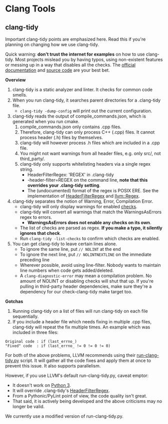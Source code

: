 # Clang Tools

## clang-tidy

Important clang-tidy points are emphasized here. Read this if you're planning on changing how we use clang-tidy.

Quick warning: **don't trust the internet for examples** on how to use clang-tidy. Most projects mislead you by having typos, using non-existent features or messing up in a way that disables all the checks. The [official documentation](https://clang.llvm.org/extra/clang-tidy/index.html) and [source code](https://clang.llvm.org/extra/doxygen/dir_83d3dc8f7afce718e8cda93164271fb8.html) are your best bet.

**Overview**

1. clang-tidy is a static analyzer and linter. It checks for common code smells.
2. When you run clang-tidy, it searches parent directories for a .clang-tidy file.
    - `clang-tidy -dump-config` will print out the current configuration.
3. clang-tidy reads the output of compile_commands.json, which is generated when you run cmake.
    1. compile_commands.json only contains .cpp files.
    2. Therefore, clang-tidy can only process C++ (.cpp) files. It cannot process header (.h) files by themselves.
    3. clang-tidy will however process .h files which are included in a .cpp file.
    4. You might not want warnings from all header files, e.g. only src/, not third_party/.
    5. clang-tidy only supports whitelisting headers via a single regex string.
        - HeaderFilterRegex: 'REGEX' in .clang-tidy
        - -header-filter=REGEX on the command line, **note that this overrides your .clang-tidy setting**.
        - The (undocumented) format of the regex is POSIX ERE. See the implementation of [HeaderFilterRegex](https://clang.llvm.org/extra/doxygen/ClangTidyDiagnosticConsumer_8cpp_source.html#l00533) and [llvm::Regex](http://llvm.org/doxygen/Regex_8h_source.html#l00040).
4. clang-tidy separates the notion of Warning, Error, Compilation Error.
    - clang-tidy will only display warnings for enabled [checks](https://clang.llvm.org/extra/clang-tidy/checks/list.html).
    - clang-tidy will convert all warnings that match the WarningsAsErrors regex to errors.
        - **WarningsAsErrors does not enable any checks on its own**.
    - The list of checks are parsed as regex. **If you make a typo, it silently ignores that check**.
    - Run `clang-tidy -list-checks` to confirm which checks are enabled.
5. You can get clang-tidy to leave certain lines alone.
    - To ignore the same line, put `// NOLINT` at the end
    - To ignore the next line, put `// NOLINTNEXTLINE` on the immediate preceding line
    - Wherever possible, avoid using line-filter. Nobody wants to maintain line numbers when code gets added/deleted.
    - A `clang-diagnostic-error` may mean a compilation problem. No amount of NOLINT or disabling checks will shut that up. If you're pulling in third-party header dependencies, make sure they're a dependency for our check-clang-tidy make target too.

**Gotchas**

1. Running clang-tidy on a list of files will run clang-tidy on each file sequentially.
2. If you include a header file which needs fixing in multiple .cpp files, clang-tidy will repeat the fix multiple times. An example which was included in three files:
```
Original code : if (last_errno_)
"Fixed" code  : if (last_errno_ != 0 != 0 != 0)
```

For both of the above problems, LLVM recommends using their [run-clang-tidy.py](https://github.com/llvm-mirror/clang-tools-extra/blob/master/clang-tidy/tool/run-clang-tidy.py) script. It will gather all the code fixes and apply them at once to prevent this issue. It also supports parallelism.

However, if you use LLVM's default run-clang-tidy.py, caveat emptor:

- It doesn't work on [Python 3](https://github.com/llvm-mirror/clang-tools-extra/blob/master/clang-tidy/tool/run-clang-tidy.py#L166).
- It will override .clang-tidy's [HeaderFilterRegex](https://github.com/llvm-mirror/clang-tools-extra/blob/master/clang-tidy/tool/run-clang-tidy.py#L86).
- From a Pythonic/PyLint point of view, the code quality isn't great.
- That said, it is actively being developed and the above criticisms may no longer be valid.

We currently use a modified version of run-clang-tidy.py.